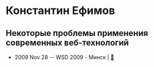 # Константин Ефимов

## Некоторые проблемы применения современных веб-технологий
- 2009 Nov 28 -- WSD 2009 - Минск  | [:notebook:](https://wsd.events/2009/11/28/pres/certain-troubles.pdf)  
